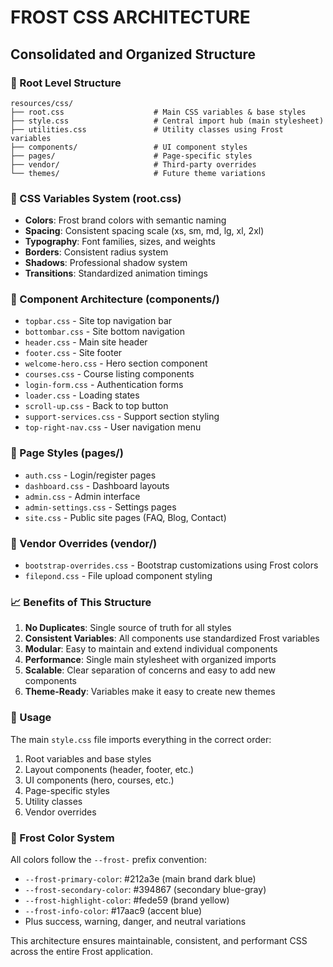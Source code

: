 # FROST CSS ARCHITECTURE
## Consolidated and Organized Structure

### 📁 Root Level Structure
```
resources/css/
├── root.css                    # Main CSS variables & base styles
├── style.css                   # Central import hub (main stylesheet)
├── utilities.css               # Utility classes using Frost variables
├── components/                 # UI component styles
├── pages/                      # Page-specific styles
├── vendor/                     # Third-party overrides
└── themes/                     # Future theme variations
```

### 🎨 CSS Variables System (root.css)
- **Colors**: Frost brand colors with semantic naming
- **Spacing**: Consistent spacing scale (xs, sm, md, lg, xl, 2xl)
- **Typography**: Font families, sizes, and weights
- **Borders**: Consistent radius system
- **Shadows**: Professional shadow system
- **Transitions**: Standardized animation timings

### 🔧 Component Architecture (components/)
- `topbar.css` - Site top navigation bar
- `bottombar.css` - Site bottom navigation
- `header.css` - Main site header
- `footer.css` - Site footer
- `welcome-hero.css` - Hero section component
- `courses.css` - Course listing components
- `login-form.css` - Authentication forms
- `loader.css` - Loading states
- `scroll-up.css` - Back to top button
- `support-services.css` - Support section styling
- `top-right-nav.css` - User navigation menu

### 📄 Page Styles (pages/)
- `auth.css` - Login/register pages
- `dashboard.css` - Dashboard layouts
- `admin.css` - Admin interface
- `admin-settings.css` - Settings pages
- `site.css` - Public site pages (FAQ, Blog, Contact)

### 🔌 Vendor Overrides (vendor/)
- `bootstrap-overrides.css` - Bootstrap customizations using Frost colors
- `filepond.css` - File upload component styling

### 📈 Benefits of This Structure
1. **No Duplicates**: Single source of truth for all styles
2. **Consistent Variables**: All components use standardized Frost variables
3. **Modular**: Easy to maintain and extend individual components
4. **Performance**: Single main stylesheet with organized imports
5. **Scalable**: Clear separation of concerns and easy to add new components
6. **Theme-Ready**: Variables make it easy to create new themes

### 🚀 Usage
The main `style.css` file imports everything in the correct order:
1. Root variables and base styles
2. Layout components (header, footer, etc.)
3. UI components (hero, courses, etc.)  
4. Page-specific styles
5. Utility classes
6. Vendor overrides

### 🎯 Frost Color System
All colors follow the `--frost-` prefix convention:
- `--frost-primary-color`: #212a3e (main brand dark blue)
- `--frost-secondary-color`: #394867 (secondary blue-gray)
- `--frost-highlight-color`: #fede59 (brand yellow)
- `--frost-info-color`: #17aac9 (accent blue)
- Plus success, warning, danger, and neutral variations

This architecture ensures maintainable, consistent, and performant CSS across the entire Frost application.
